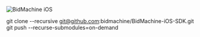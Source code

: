 ![BidMachine iOS](https://appodeal-ios.s3-us-west-1.amazonaws.com/docs/bidmachine.png)

git clone --recursive git@github.com:bidmachine/BidMachine-iOS-SDK.git
git push --recurse-submodules=on-demand
